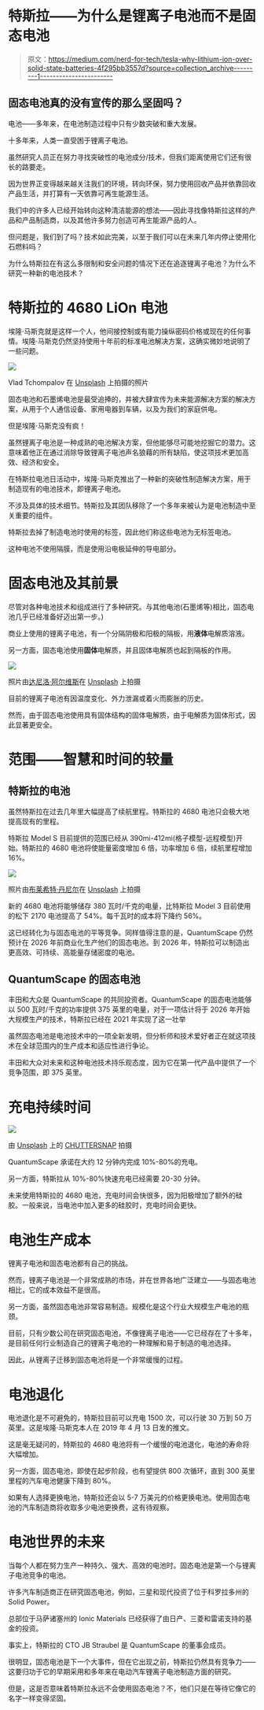 # 特斯拉——为什么是锂离子电池而不是固态电池

> 原文：<https://medium.com/nerd-for-tech/tesla-why-lithium-ion-over-solid-state-batteries-4f295bb3557d?source=collection_archive---------1----------------------->

## 固态电池真的没有宣传的那么坚固吗？

电池——多年来，在电池制造过程中只有少数突破和重大发展。

十多年来，人类一直受困于锂离子电池。

虽然研究人员正在努力寻找突破性的电池成分/技术，但我们距离使用它们还有很长的路要走。

因为世界正变得越来越关注我们的环境，转向环保，努力使用回收产品并依靠回收产品生活，并打算有一天依靠可再生能源生活。

我们中的许多人已经开始转向这种清洁能源的想法——因此寻找像特斯拉这样的产品和产品制造商，以及其他许多努力创造可再生能源产品的人。

但问题是，我们到了吗？技术如此完美，以至于我们可以在未来几年内停止使用化石燃料吗？

为什么特斯拉在有这么多限制和安全问题的情况下还在追逐锂离子电池？为什么不研究一种新的电池技术？

# 特斯拉的 4680 LiOn 电池

埃隆·马斯克就是这样一个人，他间接控制或有能力操纵密码价格或现在的任何事情。埃隆·马斯克仍然坚持使用十年前的标准电池解决方案，这确实微妙地说明了一些问题。

![](img/ed651144ffb778545ec21d06c2c80d03.png)

Vlad Tchompalov 在 [Unsplash](https://unsplash.com?utm_source=medium&utm_medium=referral) 上拍摄的照片

固态电池和石墨烯电池是最受追捧的，并被大肆宣传为未来能源解决方案的解决方案，从用于个人通信设备、家用电器到车辆，以及为我们的家庭供电。

但是埃隆·马斯克没有疯！

虽然锂离子电池是一种成熟的电池解决方案，但他能够尽可能地挖掘它的潜力。这意味着他正在通过消除导致锂离子电池声名狼藉的所有缺陷，使这项技术更加高效、经济和安全。

在特斯拉电池日活动中，埃隆·马斯克推出了一种新的突破性制造解决方案，用于制造现有的电池技术，即锂离子电池。

不涉及具体的技术细节。特斯拉及其团队移除了一个多年来被认为是电池制造中至关重要的组件。

特斯拉去掉了制造电池时使用的标签，因此他们称这些电池为无标签电池。

这种电池不使用隔膜，而是使用沿电极延伸的导电部分。

# 固态电池及其前景

尽管对各种电池技术和组成进行了多种研究。与其他电池(石墨烯等)相比，固态电池几乎已经准备好迈出第一步。)

商业上使用的锂离子电池，有一个分隔阴极和阳极的隔板，用**液体**电解质溶液。

另一方面，固态电池使用**固体**电解质，并且固体电解质也起到隔板的作用。

![](img/1bdebc7082cbbb480218466b1804b83d.png)

照片由[达尼洛·阿尔维斯](https://unsplash.com/@daniloalvesd?utm_source=medium&utm_medium=referral)在 [Unsplash](https://unsplash.com?utm_source=medium&utm_medium=referral) 上拍摄

目前的锂离子电池有因温度变化、外力泄漏或着火而膨胀的历史。

然而，由于固态电池使用具有固体结构的固体电解质，由于电解质为固体形式，因此显著更安全。

# 范围——智慧和时间的较量

## 特斯拉的电池

虽然特斯拉在过去几年里大幅提高了续航里程。特斯拉的 4680 电池只会极大地提高现有的里程。

特斯拉 Model S 目前提供的范围已经从 390mi-412mi(格子模型-远程模型)开始。特斯拉的 4680 电池将使能量密度增加 6 倍，功率增加 6 倍，续航里程增加 16%。

![](img/404d16157e5b5353712a53cc42e2d0dc.png)

照片由[布莱希特·丹尼尔](https://unsplash.com/@brechtdenil?utm_source=medium&utm_medium=referral)在 [Unsplash](https://unsplash.com?utm_source=medium&utm_medium=referral) 上拍摄

新的 4680 电池将能够储存 380 瓦时/千克的电量，比特斯拉 Model 3 目前使用的松下 2170 电池提高了 54%。每千瓦时的成本将下降约 56%。

这已经转化为与固态电池的平等竞争。同样值得注意的是，QuantumScape 仍然预计在 2026 年前商业化生产他们的固态电池。到 2026 年，特斯拉可以制造出更高效、可持续、高能量存储密度的电池。

## QuantumScape 的固态电池

丰田和大众是 QuantumScape 的共同投资者。QuantumScape 的固态电池能够以 500 瓦时/千克的功率提供 375 英里的电量，对于一项估计将于 2026 年开始大规模生产的技术，特斯拉已经在 2021 年实现了这一壮举

虽然固态电池是电池技术中的一项全新发明，但分析师和技术爱好者正在就这项技术在全球范围内的生产成本和适应性进行争论。

丰田和大众对未来和这种电池技术持乐观态度，因为它在第一代产品中提供了一个竞争范围，即 375 英里。

# 充电持续时间

![](img/f1b23848d73bc16f2d81a5132a20016c.png)

由 [Unsplash](https://unsplash.com?utm_source=medium&utm_medium=referral) 上的 [CHUTTERSNAP](https://unsplash.com/@chuttersnap?utm_source=medium&utm_medium=referral) 拍摄

QuantumScape 承诺在大约 12 分钟内完成 10%-80%的充电。

另一方面，特斯拉从 10%-80%快速充电已经需要 20-30 分钟。

未来使用特斯拉的 4680 电池，充电时间会快很多，因为阳极增加了额外的硅胶。一般来说，当电池中加入更多的硅胶时，充电时间会更快。

# 电池生产成本

锂离子电池和固态电池都有自己的挑战。

然而，锂离子电池是一个非常成熟的市场，并在世界各地广泛建立——与固态电池相比，它的成本效益不是很高。

另一方面，虽然固态电池非常容易制造。规模化是这个行业大规模生产电池的瓶颈。

目前，只有少数公司在研究固态电池，不像锂离子电池——它已经存在了十多年，是目前任何行业制造自己的锂离子电池的一种理解和易于制造的电池选择。

因此，从锂离子迁移到固态电池将是一个非常缓慢的过程。

# 电池退化

电池退化是不可避免的，特斯拉目前可以充电 1500 次，可以行驶 30 万到 50 万英里。这是埃隆·马斯克本人在 2019 年 4 月 13 日发的推文。

这是毫无疑问的，特斯拉的 4680 电池将有一个缓慢的电池退化，电池的寿命将大幅增加。

另一方面，固态电池，即使在起步阶段，也有望提供 800 次循环，直到 300 英里里程的汽车电池健康下降到 80%。

如果有人选择更换电池，特斯拉还会以 5-7 万美元的价格更换电池。使用固态电池的汽车制造商将收取多少电池更换费，这有待观察。

# 电池世界的未来

当每个人都在努力生产一种持久、强大、高效的电池时。固态电池是第一个与锂离子电池竞争的电池。

许多汽车制造商正在研究固态电池，例如，三星和现代投资了位于科罗拉多州的 Solid Power。

总部位于马萨诸塞州的 Ionic Materials 已经获得了由日产、三菱和雷诺支持的基金的投资。

事实上，特斯拉的 CTO JB Straubel 是 QuantumScape 的董事会成员。

很明显，固态电池是下一个大事件，但在它出现之前，特斯拉仍然具有竞争力——这要归功于它的早期采用和多年来在电动汽车锂离子电池制造方面的研究。

但是，这是否意味着特斯拉永远不会使用固态电池？不，他们只是在等待它像它的名字一样变得坚固。